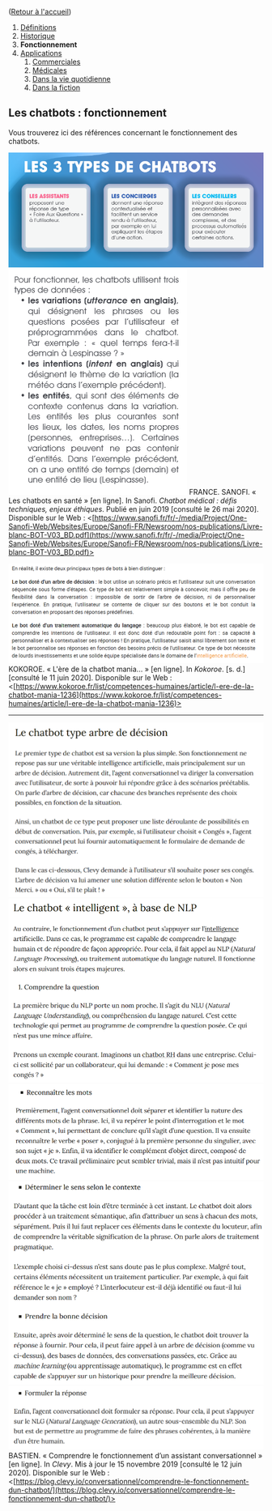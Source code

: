 ([Retour à l'accueil](https://sylviehannon.github.io/chatbot/))
1. [Définitions](definitions.md)
2. [Historique](historique.md)
3. **Fonctionnement**
4. [Applications](applications.md)
      1. [Commerciales](acommerciales.md)
      2. [Médicales](amedicales.md)
      3. [Dans la vie quotidienne](aquoti.md)
      4. [Dans la fiction](afictions.md)
      
## Les chatbots : fonctionnement

Vous trouverez ici des références concernant le fonctionnement des chatbots.

[![Image](lesimages/Types1.png)](https://www.sanofi.fr/fr/-/media/Project/One-Sanofi-Web/Websites/Europe/Sanofi-FR/Newsroom/nos-publications/Livre-blanc-BOT-V03_BD.pdf)
[![Image](lesimages/Types2.png)](https://www.sanofi.fr/fr/-/media/Project/One-Sanofi-Web/Websites/Europe/Sanofi-FR/Newsroom/nos-publications/Livre-blanc-BOT-V03_BD.pdf)
FRANCE. SANOFI. « Les chatbots en santé » [en ligne]. In Sanofi. *Chatbot médical : défis techniques, enjeux éthiques*. Publié en juin 2019 [consulté le 26 mai 2020]. Disponible sur le Web : <[https://www.sanofi.fr/fr/-/media/Project/One-Sanofi-Web/Websites/Europe/Sanofi-FR/Newsroom/nos-publications/Livre-blanc-BOT-V03_BD.pdf](https://www.sanofi.fr/fr/-/media/Project/One-Sanofi-Web/Websites/Europe/Sanofi-FR/Newsroom/nos-publications/Livre-blanc-BOT-V03_BD.pdf)>
      
  [![Image](lesimages/Fonct1.png)](https://www.kokoroe.fr/list/competences-humaines/article/l-ere-de-la-chatbot-mania-1236)
KOKOROE. « L'ère de la chatbot mania... » [en ligne]. In *Kokoroe*. [s. d.] [consulté le 11 juin 2020]. Disponible sur le Web : <[https://www.kokoroe.fr/list/competences-humaines/article/l-ere-de-la-chatbot-mania-1236](https://www.kokoroe.fr/list/competences-humaines/article/l-ere-de-la-chatbot-mania-1236)>

---

[![Image](lesimages/Fonct2.png)](https://blog.clevy.io/conversationnel/comprendre-le-fonctionnement-dun-chatbot/)
[![Image](lesimages/Fonct3.png)](https://blog.clevy.io/conversationnel/comprendre-le-fonctionnement-dun-chatbot/)
[![Image](lesimages/Fonct4.png)](https://blog.clevy.io/conversationnel/comprendre-le-fonctionnement-dun-chatbot/)
[![Image](lesimages/Fonct5.png)](https://blog.clevy.io/conversationnel/comprendre-le-fonctionnement-dun-chatbot/)
[![Image](lesimages/Fonct6.png)](https://blog.clevy.io/conversationnel/comprendre-le-fonctionnement-dun-chatbot/)
BASTIEN. « Comprendre le fonctionnement d’un assistant conversationnel » [en ligne]. In *Clevy*. Mis à jour le 15 novembre 2019 [consulté le 12 juin 2020]. Disponible sur le Web : <[https://blog.clevy.io/conversationnel/comprendre-le-fonctionnement-dun-chatbot/](https://blog.clevy.io/conversationnel/comprendre-le-fonctionnement-dun-chatbot/)>
